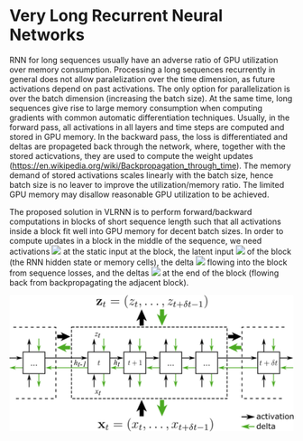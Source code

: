 # Very Long Recurrent Neural Networks
RNN for long sequences usually have an adverse ratio of GPU utilization over memory consumption. Processing a long sequences recurrently in general does not allow paralelization over the time dimension, as future activations depend on past activations. The only option for parallelization is over the batch dimension (increasing the batch size). 
At the same time, long sequences give rise to large memory consumption when computing gradients with common automatic differentiation techniques. Usually, in the forward pass, all activations in all layers and time steps are computed and stored in GPU memory. In the backward pass, the loss is differentiated and deltas are propageted back through the network, where, together with the stored acticvations, they are used to compute the weight updates (https://en.wikipedia.org/wiki/Backpropagation_through_time). The memory demand of stored activations scales linearly with the batch size, hence batch size is no leaver to improve the utilization/memory ratio. The limited GPU memory may disallow reasonable GPU utilization to be achieved. 

The proposed solution in VLRNN is to perform forward/backward computations in blocks of short sequence length such that all activations inside a block fit well into GPU memory for decent batch sizes. In order to compute updates in a block in the middle of the sequence, we need activations ![](https://latex.codecogs.com/gif.download?x_t) at the static input at the block, the latent input ![](https://latex.codecogs.com/gif.download?h_%7Bt-1%7D) of the block (the RNN hidden state or memory cells), the delta ![](https://latex.codecogs.com/gif.download?%5Cinline%20%5Cdelta%20z_%7Bt%7D) flowing into the block from sequence losses, and the deltas ![](https://latex.codecogs.com/gif.download?%5Cdelta%20h_%7Bt+%5CDelta%20T%7D) at the end of the block (flowing back from backpropagating the adjacent block). 

![Block RNN Schema](doc/block_rnn.png?raw=true "Title")
